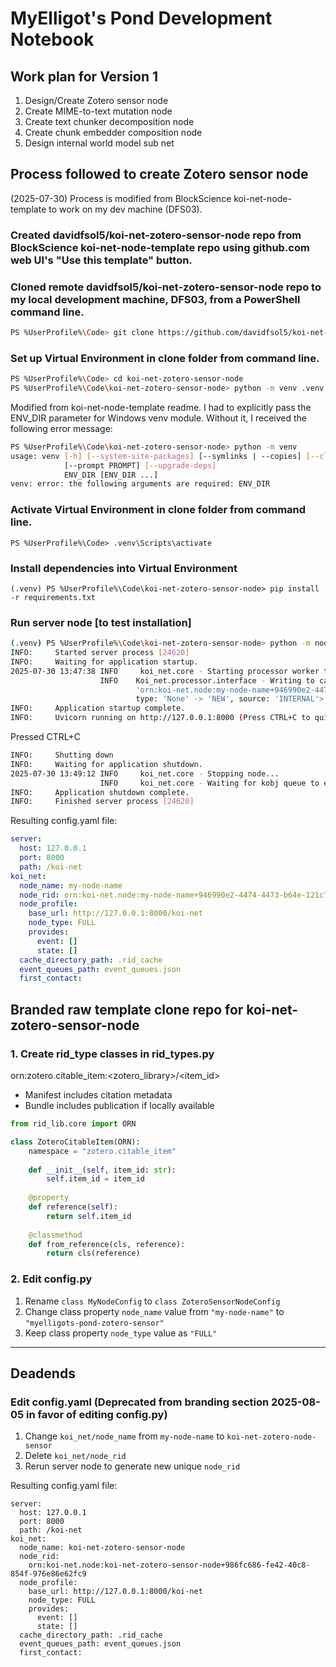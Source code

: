 # MyElligot's Pond Development Notebook

## Work plan for Version 1
1. Design/Create Zotero sensor node
3. Create MIME-to-text mutation node
4. Create text chunker decomposition node
5. Create chunk embedder composition node
6. Design internal world model sub net

## Process followed to create Zotero sensor node

(2025-07-30) Process is modified from BlockScience koi-net-node-template to work on my dev machine (DFS03).

### Created davidfsol5/koi-net-zotero-sensor-node repo from  BlockScience koi-net-node-template repo using github.com web UI's "Use this template" button.

### Cloned remote davidfsol5/koi-net-zotero-sensor-node repo to my local development machine, DFS03, from a PowerShell command line.

```bash
PS %UserProfile%\Code> git clone https://github.com/davidfsol5/koi-net-zotero-sensor-node.git
```

### Set up Virtual Environment in clone folder from command line.

```bash
PS %UserProfile%\Code> cd koi-net-zotero-sensor-node
PS %UserProfile%\Code\koi-net-zotero-sensor-node> python -m venv .venv
```

Modified from koi-net-node-template readme. I had to explicitly pass the ENV_DIR parameter for Windows venv module. Without it, I received the following error message:

```bash
PS %UserProfile%\Code\koi-net-zotero-sensor-node> python -m venv
usage: venv [-h] [--system-site-packages] [--symlinks | --copies] [--clear] [--upgrade] [--without-pip]
            [--prompt PROMPT] [--upgrade-deps]
            ENV_DIR [ENV_DIR ...]
venv: error: the following arguments are required: ENV_DIR
```

### Activate Virtual Environment in clone folder from command line.

```
PS %UserProfile%\Code> .venv\Scripts\activate
```

### Install dependencies into Virtual Environment

```
(.venv) PS %UserProfile%\Code\koi-net-zotero-sensor-node> pip install -r requirements.txt
```

### Run server node [to test installation]

```bash
(.venv) PS %UserProfile%\Code\koi-net-zotero-sensor-node> python -m node
INFO:     Started server process [24620]
INFO:     Waiting for application startup.
2025-07-30 13:47:38 INFO     koi_net.core - Starting processor worker thread                              core.py:74
                    INFO    Koi_net.processor.interface - Writing to cache: <KObj                      interface.py:207
                            'orn:koi-net.node:my-node-name+946990e2-4474-4473-b64e-121c750241fb' event
                            type: 'None' -> 'NEW', source: 'INTERNAL'>
INFO:     Application startup complete.
INFO:     Uvicorn running on http://127.0.0.1:8000 (Press CTRL+C to quit)
```

Pressed CTRL+C

```bash
INFO:     Shutting down
INFO:     Waiting for application shutdown.
2025-07-30 13:49:12 INFO     koi_net.core - Stopping node...                                                 core.py:118
                    INFO     koi_net.core - Waiting for kobj queue to empty (0 tasks remaining)              core.py:121
INFO:     Application shutdown complete.
INFO:     Finished server process [24620]
```

Resulting config.yaml file:

```yaml
server:
  host: 127.0.0.1
  port: 8000
  path: /koi-net
koi_net:
  node_name: my-node-name
  node_rid: orn:koi-net.node:my-node-name+946990e2-4474-4473-b64e-121c750241fb
  node_profile:
    base_url: http://127.0.0.1:8000/koi-net
    node_type: FULL
    provides:
      event: []
      state: []
  cache_directory_path: .rid_cache
  event_queues_path: event_queues.json
  first_contact:
```

## Branded raw template clone repo for koi-net-zotero-sensor-node

### 1. Create rid_type classes in rid_types.py

orn:zotero.citable_item:<zotero_library>/<item_id>

- Manifest includes citation metadata
- Bundle includes publication if locally available

```python
from rid_lib.core import ORN

class ZoteroCitableItem(ORN):
    namespace = "zotero.citable_item"
    
    def __init__(self, item_id: str):
        self.item_id = item_id
        
    @property
    def reference(self):
        return self.item_id
    
    @classmethod
    def from_reference(cls, reference):
        return cls(reference)    
```

### 2. Edit config.py

1. Rename ```class MyNodeConfig``` to ```class ZoteroSensorNodeConfig```
2. Change class property ```node_name``` value from ```"my-node-name"``` to ```"myelligots-pond-zotero-sensor"```
3. Keep class property ```node_type``` value as ```"FULL"```

---

## Deadends

### Edit config.yaml (Deprecated from branding section 2025-08-05 in favor of editing config.py)

1. Change ```koi_net/node_name``` from ```my-node-name``` to ```koi-net-zotero-node-sensor```
2. Delete ```koi_net/node_rid```
3. Rerun server node to generate new unique ```node_rid```

Resulting config.yaml file:

```
server:
  host: 127.0.0.1
  port: 8000
  path: /koi-net
koi_net:
  node_name: koi-net-zotero-sensor-node
  node_rid: 
    orn:koi-net.node:koi-net-zotero-sensor-node+986fc686-fe42-40c8-854f-976e86e62fc9
  node_profile:
    base_url: http://127.0.0.1:8000/koi-net
    node_type: FULL
    provides:
      event: []
      state: []
  cache_directory_path: .rid_cache
  event_queues_path: event_queues.json
  first_contact:
```
